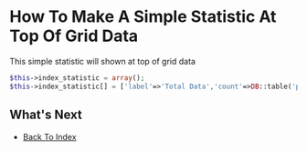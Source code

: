 # How To Make A Simple Statistic At Top Of Grid Data

This simple statistic will shown at top of grid data

```php
$this->index_statistic = array();
$this->index_statistic[] = ['label'=>'Total Data','count'=>DB::table('products')->count(),'icon'=>'fa fa-check','color'=>'success'];
```

## What's Next
- [Back To Index](./index.md)
